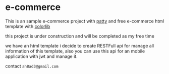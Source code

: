 # e-commerce

This is an sample e-commerce project with [patty](https://github.com/ah8ad3/patty) and free e-commerce html template 
with [colorlib](https://colorlib.com)

this project is under construction and will be completed as my free time

we have an html template i decide to create RESTFull api for manage all information of this template, also you can use this api for an mobile application with jwt and manage it.

contact `ah8ad3@gmail.com`